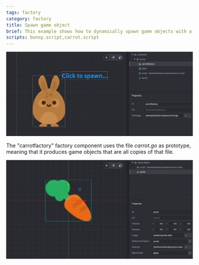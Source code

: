 ```yaml
---
tags: factory
category: factory
title: Spawn game object
brief: This example shows how to dynamically spawn game objects with a factory component.
scripts: bunny.script,carrot.script
---
```


![basic](basic.png)

The "carrotfactory" factory component uses the file *carrot.go* as prototype, meaning that it produces game objects that are all copies of that file.

![carrot](carrot.png)
